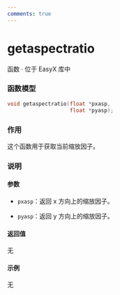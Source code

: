 ```yaml
---
comments: true
---
```


# getaspectratio
函数 · 位于 EasyX 库中

### 函数模型

```cpp
void getaspectratio(float *pxasp,
	                float *pyasp);
```

### 作用
这个函数用于获取当前缩放因子。

### 说明
#### 参数
- `pxasp`：返回 x 方向上的缩放因子。

- `pyasp`：返回 y 方向上的缩放因子。

#### 返回值
无

#### 示例
无
